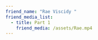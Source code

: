 ```yaml
---
friend_name: "Rae Viscidy "
friend_media_list:
  - title: Part 1
    friend_media: /assets/Rae.mp4
---
```

